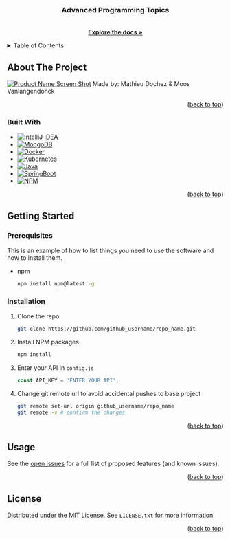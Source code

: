 <!-- PROJECT LOGO -->
<br />
<div align="center">
  <a href="https://github.com/MathieuDochez/advprogtemp">
<!--     <img src="images/logo.png" alt="Logo" width="80" height="80"> -->
  </a>

<h3 align="center">Advanced Programming Topics</h3>

  <p align="center">
<!--     TODO -->
    <br />
    <a href="https://github.com/MathieuDochez/advprogtemp"><strong>Explore the docs »</strong></a>
    <br />
  </p>
</div>

<!-- TABLE OF CONTENTS -->
<details>
  <summary>Table of Contents</summary>
  <ol>
    <li>
      <a href="#about-the-project">About The Project</a>
      <ul>
        <li><a href="#built-with">Built With</a></li>
      </ul>
    </li>
    <li>
      <a href="#getting-started">Getting Started</a>
      <ul>
        <li><a href="#prerequisites">Prerequisites</a></li>
        <li><a href="#installation">Installation</a></li>
      </ul>
    </li>
    <li><a href="#usage">Usage</a></li>
    <li><a href="#license">License</a></li>
  </ol>
</details>

<!-- ABOUT THE PROJECT -->
## About The Project

[![Product Name Screen Shot][product-screenshot]](https://example.com)
Made by: Mathieu Dochez & Moos Vanlangendonck
<!-- TODO -->

<p align="right">(<a href="#readme-top">back to top</a>)</p>

### Built With

* [![IntelliJ IDEA][IntelliJ.com]][IntelliJ-url]
* [![MongoDB][MongoDB.com]][MongoDB-url]
* [![Docker][Docker.com]][Docker-url]
* [![Kubernetes][Kubernetes.com]][Kubernetes-url]
* [![Java][Java.com]][Java-url]
* [![SpringBoot][SpringBoot.com]][SpringBoot-url]
* [![NPM][NPM.com]][NPM-url]

<p align="right">(<a href="#readme-top">back to top</a>)</p>

<!-- GETTING STARTED -->
## Getting Started
### Prerequisites

This is an example of how to list things you need to use the software and how to install them.
* npm
  ```sh
  npm install npm@latest -g
  ```

### Installation

1. Clone the repo
   ```sh
   git clone https://github.com/github_username/repo_name.git
   ```
2. Install NPM packages
   ```sh
   npm install
   ```
3. Enter your API in `config.js`
   ```js
   const API_KEY = 'ENTER YOUR API';
   ```
6. Change git remote url to avoid accidental pushes to base project
   ```sh
   git remote set-url origin github_username/repo_name
   git remote -v # confirm the changes
   ```

<p align="right">(<a href="#readme-top">back to top</a>)</p>

<!-- USAGE EXAMPLES -->
## Usage

See the [open issues](https://github.com/MathieuDochez/advprogtemp/issues) for a full list of proposed features (and known issues).

<p align="right">(<a href="#readme-top">back to top</a>)</p>

<!-- LICENSE -->
## License
Distributed under the MIT License. See `LICENSE.txt` for more information.

<p align="right">(<a href="#readme-top">back to top</a>)</p>

<!-- MARKDOWN LINKS & IMAGES -->
[web-shield]: https://www.google.com/url?sa=i&url=https%3A%2F%2Fseeklogo.com%2Fvector-logo%2F446770%2Fweb-icon&psig=AOvVaw3tzTyUVCYP0f_M5VUwRf6x&ust=1731581904645000&source=images&cd=vfe&opi=89978449&ved=0CBQQjRxqFwoTCNjt87iT2YkDFQAAAAAdAAAAABAE
[web-url]: #todo
[issues-shield]: https://img.shields.io/badge/Github_Issues
[issues-url]: https://github.com/MathieuDochez/advprogtemp/issues
[license-shield]:https://img.shields.io/github/license/TheCherno/Hazel
[license-url]: LICENSE.txt
[product-screenshot]: images/screenshot.png
[IntelliJ.com]: https://img.shields.io/badge/IntelliJIDEA-000000.svg?logo=intellij-idea&logoColor=white
[IntelliJ-url]: https://www.jetbrains.com/idea/
[MongoDB.com]: https://img.shields.io/badge/MongoDB-%234ea94b.svg?logo=mongodb&logoColor=white
[MongoDB-url]: https://www.mongodb.com/
[Docker.com]: https://img.shields.io/badge/Docker-2496ED?logo=docker&logoColor=fff
[Docker-url]: https://www.docker.com/
[Kubernetes.com]: https://img.shields.io/badge/Kubernetes-326CE5?logo=kubernetes&logoColor=fff
[Kubernetes-url]: https://www.kubernetes.io/
[SpringBoot.com]: https://img.shields.io/badge/Spring%20Boot-6DB33F?logo=springboot&logoColor=fff
[SpringBoot-url]: https://spring.io/projects/spring-boot
[NPM.com]: https://img.shields.io/badge/npm-CB3837?logo=npm&logoColor=fff
[NPM-url]: https://www.npmjs.com/
[Java.com]: https://img.shields.io/badge/Java-%23ED8B00.svg?logo=openjdk&logoColor=white
[Java-url]: https://www.java.com/nl/

